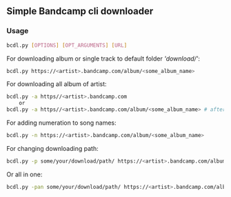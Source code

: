 ## Simple Bandcamp cli downloader

### Usage

```bash
bcdl.py [OPTIONS] [OPT_ARGUMENTS] [URL]
```

For downloading album or single track to default folder _'download/'_:
```bash
bcdl.py https://<artist>.bandcamp.com/album/<some_album_name>
```

For downloading all album of artist:
```bash
bcdl.py -a https//<artist>.bandcamp.com 
	or
bcdl.py -a https//<artist>.bandcamp.com/album/<some_album_name> # after '.com' url will sliced
```

For adding numeration to song names:
```bash
bcdl.py -n https://<artist>.bandcamp.com/album/<some_album_name>
```

For changing downloading path:
```bash
bcdl.py -p some/your/download/path/ https://<artist>.bandcamp.com/album/<some_album_name>
```

Or all in one:
```bash
bcdl.py -pan some/your/download/path/ https://<artist>.bandcamp.com/album/<some_album_name>
```


